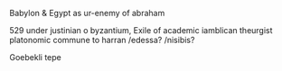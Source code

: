 Babylon & Egypt as ur-enemy of abraham

529 under justinian o byzantium, Exile of academic iamblican theurgist platonomic commune to harran /edessa? /nisibis?

Goebekli tepe